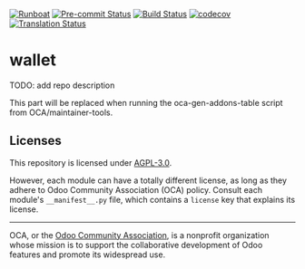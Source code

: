 
[![Runboat](https://img.shields.io/badge/runboat-Try%20me-875A7B.png)](https://runboat.odoo-community.org/builds?repo=OCA/wallet&target_branch=17.0)
[![Pre-commit Status](https://github.com/OCA/wallet/actions/workflows/pre-commit.yml/badge.svg?branch=17.0)](https://github.com/OCA/wallet/actions/workflows/pre-commit.yml?query=branch%3A17.0)
[![Build Status](https://github.com/OCA/wallet/actions/workflows/test.yml/badge.svg?branch=17.0)](https://github.com/OCA/wallet/actions/workflows/test.yml?query=branch%3A17.0)
[![codecov](https://codecov.io/gh/OCA/wallet/branch/17.0/graph/badge.svg)](https://codecov.io/gh/OCA/wallet)
[![Translation Status](https://translation.odoo-community.org/widgets/wallet-17-0/-/svg-badge.svg)](https://translation.odoo-community.org/engage/wallet-17-0/?utm_source=widget)

<!-- /!\ do not modify above this line -->

# wallet

TODO: add repo description

<!-- /!\ do not modify below this line -->

<!-- prettier-ignore-start -->

[//]: # (addons)

This part will be replaced when running the oca-gen-addons-table script from OCA/maintainer-tools.

[//]: # (end addons)

<!-- prettier-ignore-end -->

## Licenses

This repository is licensed under [AGPL-3.0](LICENSE).

However, each module can have a totally different license, as long as they adhere to Odoo Community Association (OCA)
policy. Consult each module's `__manifest__.py` file, which contains a `license` key
that explains its license.

----
OCA, or the [Odoo Community Association](http://odoo-community.org/), is a nonprofit
organization whose mission is to support the collaborative development of Odoo features
and promote its widespread use.

